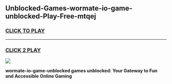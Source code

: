 
## Unblocked-Games-wormate-io-game-unblocked-Play-Free-mtqej
<h3>
<a href="https://premium76.site?title=wormate-io-game-unblocked&ref=23A">CLICK TO PLAY</a></h3>
<hr>

<h3>
<a href="https://premium76.site?title=wormate-io-game-unblocked&ref=23A">CLICK 2 PLAY</a>
  
</h3>

<a href="https://premium76.site?title=wormate-io-game-unblocked&ref=23A"><img src="https://clearcache.store/games.png"></a>


**wormate-io-game-unblocked games unblocked: Your Gateway to Fun and Accessible Online Gaming**
